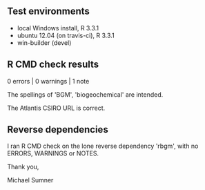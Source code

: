 ## Test environments
* local Windows install, R 3.3.1
* ubuntu 12.04 (on travis-ci), R 3.3.1
* win-builder (devel)

## R CMD check results

0 errors | 0 warnings | 1 note

The spellings of 'BGM', 'biogeochemical' are intended. 

The Atlantis CSIRO URL is correct. 

## Reverse dependencies

I ran R CMD check on the lone reverse dependency 'rbgm', 
with no ERRORS,  WARNINGS or NOTES. 

Thank you, 

Michael Sumner
